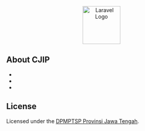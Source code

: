 <p align="center"><a href="https://laravel.com" target="_blank"><img src="https://cjip.jatengprov.go.id/storage/DarFhfrwapwXjwwpQFljtO1wzoTTEs-metaZXNyMEM4SG1Rc3M3OEFBbmxhdWUucG5n-.png" width="100" alt="Laravel Logo"></a></p>


## About CJIP

-
-
-

## License

Licensed under the [DPMPTSP Provinsi Jawa Tengah](https://web.dpmptsp.jatengprov.go.id/).
